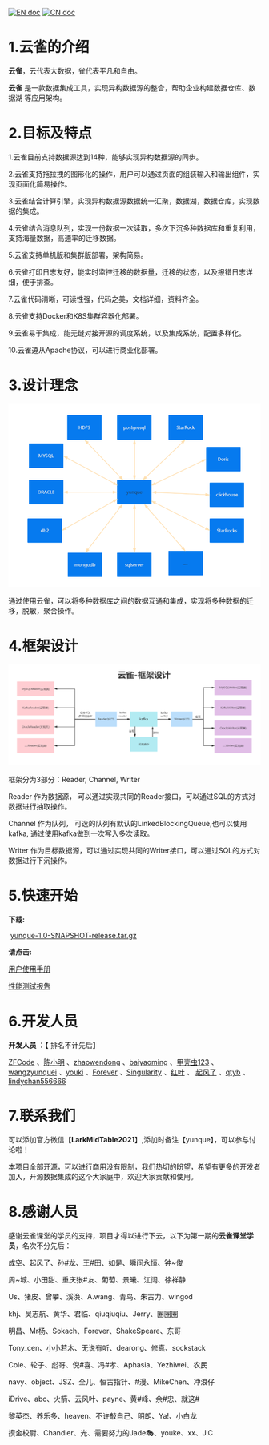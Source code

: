 

[![EN doc](https://img.shields.io/badge/document-English-blue.svg)](README.en.md)
[![CN doc](https://img.shields.io/badge/文档-中文版-blue.svg)](README.md)



# 1.云雀的介绍

 **云雀**，云代表大数据，雀代表平凡和自由。



**云雀** 是一款数据集成工具，实现异构数据源的整合，帮助企业构建数据仓库、数据湖 等应用架构。



# 2.目标及特点

1.云雀目前支持数据源达到14种，能够实现异构数据源的同步。



2.云雀支持拖拉拽的图形化的操作，用户可以通过页面的组装输入和输出组件，实现页面化简易操作。



3.云雀结合计算引擎，实现异构数据源数据统一汇聚，数据湖，数据仓库，实现数据的集成。



4.云雀结合消息队列，实现一份数据一次读取，多次下沉多种数据库和重复利用，支持海量数据，高速率的迁移数据。



5.云雀支持单机版和集群版部署，架构简易。



6.云雀打印日志友好，能实时监控迁移的数据量，迁移的状态，以及报错日志详细，便于排查。



7.云雀代码清晰，可读性强，代码之美，文档详细，资料齐全。



8.云雀支持Docker和K8S集群容器化部署。



9.云雀易于集成，能无缝对接开源的调度系统，以及集成系统，配置多样化。



10.云雀遵从Apache协议，可以进行商业化部署。



# 3.设计理念

![V1.0的架构图](./docs/images/a.jpg)

通过使用云雀，可以将多种数据库之间的数据互通和集成，实现将多种数据的迁移，脱敏，聚合操作。

# 4.框架设计

![V1.0的架构图](./docs/images/b.jpg)

框架分为3部分：Reader,  Channel,  Writer

Reader 作为数据源，      可以通过实现共同的Reader接口，可以通过SQL的方式对数据进行抽取操作。

Channel 作为队列，        可选的队列有默认的LinkedBlockingQueue,也可以使用kafka, 通过使用kafka做到一次写入多次读取。

Writer 作为目标数据源，可以通过实现共同的Writer接口，可以通过SQL的方式对数据进行下沉操作。

# 5.快速开始



**下载:** 

​	   [yunque-1.0-SNAPSHOT-release.tar.gz](https://gitee.com/LarkMidTable/yunque/blob/master/version/yunque-1.0-SNAPSHOT-release.tar.gz)



**请点击:** 

[用户使用手册](https://gitee.com/LarkMidTable/yunque/blob/master/userGuid.md)
     

 [性能测试报告](https://gitee.com/LarkMidTable/yunque/blob/master/performanceTest.md)


# 6.开发人员

**开发人员 ：**【 排名不计先后】

 [ZFCode](https://gitee.com/ZFCode)  、[陈小明](https://gitee.com/cenzhiming) 、[zhaowendong](https://gitee.com/PK_zwd) 、[baiyaoming](https://gitee.com/baiyaoming) 、[甲壳虫123](https://gitee.com/njhuanghua) 、[wangzyunquei](https://gitee.com/wangzyunquei1204) 、[youki](https://gitee.com/coreland_eip) 、[Forever](https://gitee.com/GenBrother) 、[Singularity](https://gitee.com/dangzefei) 、[红叶](https://gitee.com/houstao) 、 [起风了](https://gitee.com/its_windy) 、[qtyb](https://gitee.com/qtyb) 、[lindychan556666](https://gitee.com/chenlin556666) 



# 7.联系我们

可以添加官方微信【**LarkMidTable2021**】,添加时备注【yunque】，可以参与讨论啦！



本项目全部开源，可以进行商用没有限制，我们热切的盼望，希望有更多的开发者加入，开源数据集成的这个大家庭中，欢迎大家贡献和使用。



# 8.感谢人员

感谢云雀课堂的学员的支持，项目才得以进行下去，以下为第一期的**云雀课堂学员**，名次不分先后：



成空、起风了、孙#龙、王#田、如是、瞬间永恒、钟~俊



周~城、小田甜、重庆张#友、葡萄、景曦、江阔、徐祥静



Us、猪皮、曾攀、溪涣、A.wang、青鸟、朱古力、wingod



khj、吴志航、黄华、君临、qiuqiuqiu、Jerry、圈圈圈



明昌、Mr杨、Sokach、Forever、ShakeSpeare、东哥



Tony_cen、小小若木、无说有听、dearong、修真、sockstack



Cole、轮子、彪哥、倪#喜、冯#孝、Aphasia、Yezhiwei、农民



navy、object、JSZ、全儿、恒古指针、#漫、MikeChen、冲浪仔



iDrive、abc、火箭、云风叶、payne、黄#峰、余#忠、就这#



黎英杰、养乐多、heaven、不许敲自己、明朗、Ya!、小白龙



摸金校尉、Chandler、光、需要努力的Jade🎭、youke、xx、J.C













